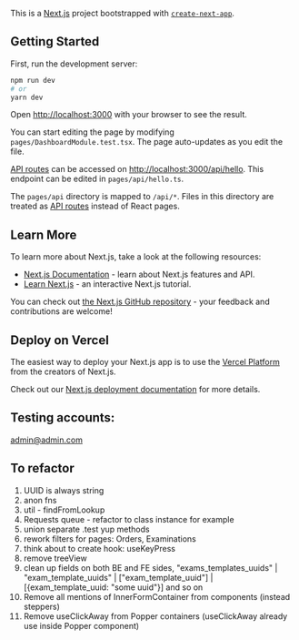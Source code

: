 This is a [Next.js](https://nextjs.org/) project bootstrapped with [`create-next-app`](https://github.com/vercel/next.js/tree/canary/packages/create-next-app).

## Getting Started

First, run the development server:

```bash
npm run dev
# or
yarn dev
```

Open [http://localhost:3000](http://localhost:3000) with your browser to see the result.

You can start editing the page by modifying `pages/DashboardModule.test.tsx`. The page auto-updates as you edit the file.

[API routes](https://nextjs.org/docs/api-routes/introduction) can be accessed on [http://localhost:3000/api/hello](http://localhost:3000/api/hello). This endpoint can be edited in `pages/api/hello.ts`.

The `pages/api` directory is mapped to `/api/*`. Files in this directory are treated as [API routes](https://nextjs.org/docs/api-routes/introduction) instead of React pages.

## Learn More

To learn more about Next.js, take a look at the following resources:

- [Next.js Documentation](https://nextjs.org/docs) - learn about Next.js features and API.
- [Learn Next.js](https://nextjs.org/learn) - an interactive Next.js tutorial.

You can check out [the Next.js GitHub repository](https://github.com/vercel/next.js/) - your feedback and contributions are welcome!

## Deploy on Vercel

The easiest way to deploy your Next.js app is to use the [Vercel Platform](https://vercel.com/new?utm_medium=default-template&filter=next.js&utm_source=create-next-app&utm_campaign=create-next-app-readme) from the creators of Next.js.

Check out our [Next.js deployment documentation](https://nextjs.org/docs/deployment) for more details.

## Testing accounts:
admin@admin.com

## To refactor
1) UUID is always string
2) anon fns
3) util - findFromLookup
4) Requests queue - refactor to class instance for example
5) union separate .test yup methods
6) rework filters for pages: Orders, Examinations
7) think about to create hook: useKeyPress
8) remove treeView
9) clean up fields on both BE and FE sides, "exams_templates_uuids" | "exam_template_uuids" | ["exam_template_uuid"] | [{exam_template_uuid: "some uuid"}] and so on
10) Remove all mentions of InnerFormContainer from components (instead steppers)
11) Remove useClickAway from Popper containers (useClickAway already use inside Popper component)
